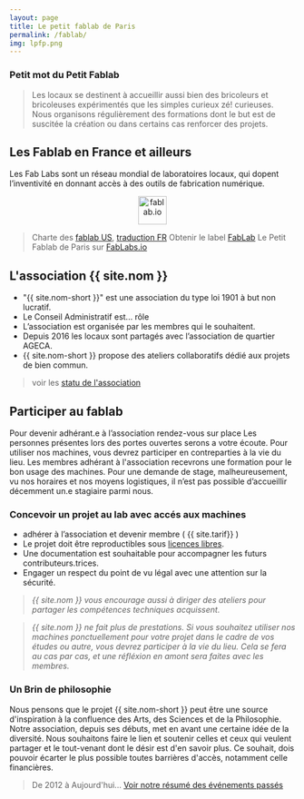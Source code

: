```yaml
---
layout: page
title: Le petit fablab de Paris
permalink: /fablab/
img: lpfp.png
---
```


### Petit mot du Petit Fablab
>Les locaux se destinent à accueillir aussi bien des bricoleurs et bricoleuses expérimentés que les simples curieux zé! curieuses. Nous organisons régulièrement des formations dont le but est de suscitée la création ou dans certains cas renforcer des projets.

<!-- <div id="toc"></div> -->

## Les Fablab en France et ailleurs
Les Fab Labs sont un réseau mondial de laboratoires locaux, qui dopent l’inventivité en donnant accès à des outils de fabrication numérique.

<center>
<img src="https://www.fablabs.io/assets/circle-logo-e1bbc5912a6cd2dd5ac0e1a4f6a535e3.png" alt="fablab.io" style="width:50px;height:50px;">
</center>

>Charte des [fablab US](http://fab.cba.mit.edu/about/charter/), [traduction FR](http://imaginationforpeople.org/wiki/workgroup/fablab-fr/charte_v2)
>Obtenir le label [FabLab](http://wiki.fablab.is/wiki/ConditionsForFabLabLabel)
>Le Petit Fablab de Paris sur [FabLabs.io](https://www.fablabs.io/lepetitfablabdeparis)

## L'association {{ site.nom }}

* "{{ site.nom-short }}" est une association du type loi 1901 à but non lucratif.
* Le Conseil Administratif est... rôle
* L’association est organisée par les membres qui le souhaitent.
* Depuis 2016 les locaux sont partagés avec l’association de quartier AGECA.
* {{ site.nom-short }} propose des ateliers collaboratifs dédié aux projets de bien commun.

>voir les [statu de l'association]()

## Participer au fablab
Pour devenir adhérant.e à l’association rendez-vous sur place Les personnes présentes lors des portes ouvertes serons a votre écoute.
Pour utiliser nos machines, vous devrez participer en contreparties à la vie du lieu.
Les membres adhérant à l'association recevrons une formation pour le bon usage des machines.
Pour une demande de stage, malheureusement, vu nos horaires et nos moyens logistiques, il n’est pas possible d’accueillir décemment un.e stagiaire parmi nous.

### Concevoir un projet au lab avec accés aux machines

* adhérer à l’association et devenir membre ( {{ site.tarif}} )
* Le projet doit être reproductibles sous [licences libres](https://fr.wikipedia.org/wiki/Licence_libre).
* Une documentation est souhaitable pour accompagner les futurs contributeurs.trices.
* Engager un respect du point de vu légal avec une attention sur la sécurité.

>*{{ site.nom }} vous encourage aussi à diriger des ateliers pour partager les compétences techniques acquissent.*

>*{{ site.nom }} ne fait plus de prestations. Si vous souhaitez utiliser nos machines ponctuellement pour votre projet dans le cadre de vos études ou autre, vous devrez participer à la vie du lieu. Cela se fera au cas par cas, et une réfléxion en amont sera faites avec les membres.*

### Un Brin de philosophie
Nous pensons que le projet {{ site.nom-short }} peut être une source d'inspiration à la confluence des Arts, des Sciences et de la Philosophie. Notre association, depuis ses débuts, met en avant une certaine idée de la diversité.
Nous souhaitons faire le lien et soutenir celles et ceux qui veulent partager et le tout-venant dont le désir est d'en savoir plus. Ce souhait, dois pouvoir écarter le plus possible toutes barrières d'accès, notamment celle financières.

> De 2012 à Aujourd'hui...
> [Voir notre résumé des événements passés](/timeline)
